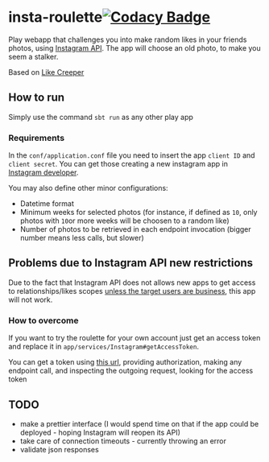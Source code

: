 # insta-roulette[![Codacy Badge](https://api.codacy.com/project/badge/323d424fcc7f491d9cc129403129ab8e)](https://www.codacy.com)

Play webapp that challenges you into make random likes in your friends photos, using [Instagram API](https://instagram.com/developer/endpoints/). The app will choose an old photo, to make you seem a stalker.

Based on [Like Creeper](http://likecreeper.com/)

## How to run
Simply use the command `sbt run` as any other play app

### Requirements
In the `conf/application.conf` file you need to insert the app `client ID` and `client secret`.
You can get those creating a new instagram app in [Instagram developer](https://instagram.com/developer/clients/register/).

You may also define other minor configurations:
* Datetime format
* Minimum weeks for selected photos (for instance, if defined as `10`, only photos with `10`or more weeks will be choosen to a random like)
* Number of photos to be retrieved in each endpoint invocation (bigger number means less calls, but slower)

## Problems due to Instagram API new restrictions
Due to the fact that Instagram API does not allows new apps to get access to relationships/likes scopes [unless the target users are business](https://help.instagram.com/contact/185819881608116), this app will not work.

### How to overcome
If you want to try the roulette for your own account just get an access token and replace it in `app/services/Instagram#getAccessToken`.

You can get a token using [this url](https://apigee.com/console/instagram), providing authorization, making any endpoint call, and inspecting
the outgoing request, looking for the access token

## TODO

* make a prettier interface (I would spend time on that if the app could be deployed - hoping Instagram will reopen its API)
* take care of connection timeouts - currently throwing an error
* validate json responses
